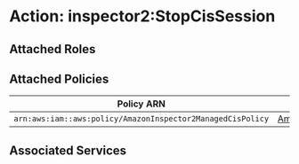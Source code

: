# Action: inspector2:StopCisSession

## Attached Roles

## Attached Policies

| Policy ARN | Policy Name |
|------------|-------------|
| `arn:aws:iam::aws:policy/AmazonInspector2ManagedCisPolicy` | [AmazonInspector2ManagedCisPolicy](../policies.md#amazoninspector2managedcispolicy) |

## Associated Services

